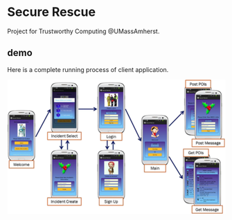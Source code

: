 # Secure Rescue
Project for Trustworthy Computing @UMassAmherst.

## demo

Here is a complete running process of client application.

![Alt text](/img/client_end.png "client application")
